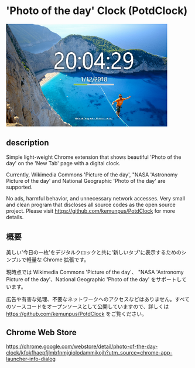 ﻿# 'Photo of the day' Clock (PotdClock)

![top-page](https://raw.githubusercontent.com/kemunpus/PotdClock/master/store/promotion-440x280.png)

## description

Simple light-weight Chrome extension that shows beautiful 'Photo of the day' on the 'New Tab' page with a digital clock.

Currently, Wikimedia Commons 'Picture of the day', "NASA 'Astronomy Picture of the day' and National Geographic 'Photo of the day' are supported.

No ads, harmful behavior, and unnecessary network accesses. Very small and clean program that discloses all source codes as the open source project. Please visit <https://github.com/kemunpus/PotdClock> for more details.

## 概要

美しい'今日の一枚'をデジタルクロックと共に'新しいタブ'に表示するためのシンプルで軽量な Chrome 拡張です。

現時点では Wikimedia Commons 'Picture of the day'、 "NASA 'Astronomy Picture of the day'、National Geographic 'Photo of the day' をサポートしています。

広告や有害な処理、不要なネットワークへのアクセスなどはありません。すべてのソースコードをオープンソースとして公開していますので、詳しくは <https://github.com/kemunpus/PotdClock> をご覧ください。

## Chrome Web Store

<https://chrome.google.com/webstore/detail/photo-of-the-day-clock/kfokfhaepfjlmbfnmjgiolodammikojh?utm_source=chrome-app-launcher-info-dialog>